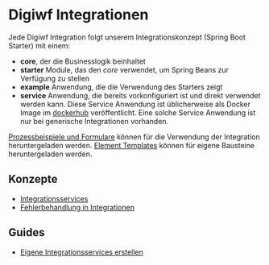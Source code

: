# Digiwf Integrationen

Jede Digiwf Integration folgt unserem Integrationskonzept (Spring Boot Starter) mit einem:

- **core**, der die Businesslogik beinhaltet
- **starter** Module, das den *core* verwendet, um Spring Beans zur Verfügung zu stellen
- **example** Anwendung, die die Verwendung des Starters zeigt
- **service** Anwendung, die bereits vorkonfiguriert ist und direkt verwendet werden kann. Diese Service Anwendung ist üblicherweise als Docker Image im  [dockerhub](https://hub.docker.com/u/itatm) veröffentlicht. Eine solche Service Anwendung ist nur bei generische Integrationen vorhanden.

[Prozessbeispiele und Formulare](/modeling/templates/examples) können für die Verwendung der Integration heruntergeladen werden.
[Element Templates](/modeling/templates/element-templates) können für eigene Bausteine heruntergeladen werden.

## Konzepte

- [Integrationsservices](concept/integration-service.md)
- [Fehlerbehandlung in Integrationen](concept/error-handling.md)

## Guides

- [Eigene Integrationsservices erstellen](guides/custom-integration-service.md)
